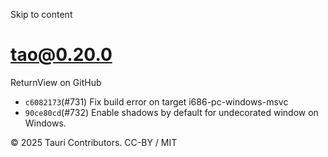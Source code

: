 Skip to content
# tao@0.20.0
ReturnView on GitHub
  * `c6082173`(#731) Fix build error on target i686-pc-windows-msvc
  * `90ce80cd`(#732) Enable shadows by default for undecorated window on Windows.


© 2025 Tauri Contributors. CC-BY / MIT
